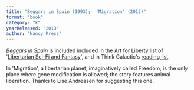 ```yaml
---
title: "Beggars in Spain (1993);  'Migration' (2013)"
format: "book"
category: "k"
yearReleased: "2013"
author: "Nancy Kress"
---
```

_Beggars in Spain_ is included included in the Art for Liberty list of '<a href="https://www.artforliberty.com/libertarian-fiction/">Libertarian Sci-Fi and Fantasy</a>', and in Think Galactic's <a href="http://thinkgalactic.org/reading-lists/by-author/">reading list</a>.

In 'Migration', a libertarian planet, imaginatively called Freedom, is the only place where gene modification is allowed; the story features animal liberation. Thanks to Lise Andreasen for suggesting this one.
 
